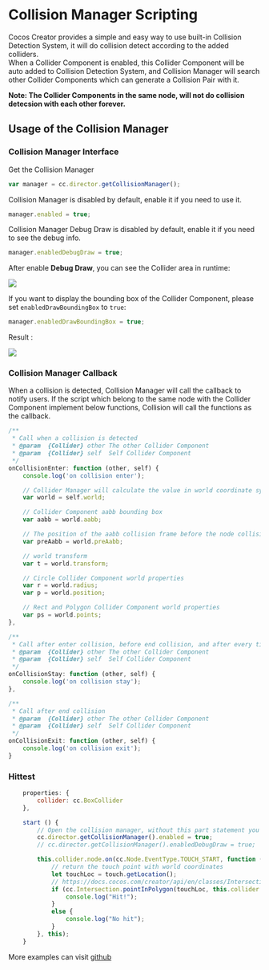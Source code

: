 # Collision Manager Scripting

Cocos Creator provides a simple and easy way to use built-in Collision Detection System, it will do collision detect according to the added colliders.   
When a Collider Component is enabled, this Collider Component will be auto added to Collision Detection System, and Collision Manager will search other Collider Components which can generate a Collision Pair with it.   

**Note: The Collider Components in the same node, will not do collision detecsion with each other forever.**   

## Usage of the Collision Manager

### Collision Manager Interface

Get the Collision Manager
```javascript
var manager = cc.director.getCollisionManager();
```

Collision Manager is disabled by default, enable it if you need to use it.
```javascript
manager.enabled = true;
```

Collision Manager Debug Draw is disabled by default, enable it if you need to see the debug info.
```javascript
manager.enabledDebugDraw = true;
```

After enable **Debug Draw**, you can see the Collider area in runtime:

<a href="collision-manager/draw-debug.png"><img src="collision-manager/draw-debug.png"></a>

If you want to display the bounding box of the Collider Component, please set `enabledDrawBoundingBox` to `true`:

```javascript
manager.enabledDrawBoundingBox = true;
```

Result :   

<a href="collision-manager/draw-bounding-box.png"><img src="collision-manager/draw-bounding-box.png"></a>

### Collision Manager Callback

When a collision is detected, Collision Manager will call the callback to notify users. If the script which belong to the same node with the Collider Component implement below functions, Collision will call the functions as the callback.   

```javascript
/**
 * Call when a collision is detected
 * @param  {Collider} other The other Collider Component
 * @param  {Collider} self  Self Collider Component
 */
onCollisionEnter: function (other, self) {
    console.log('on collision enter');

    // Collider Manager will calculate the value in world coordinate system, and put them into the world property
    var world = self.world;

    // Collider Component aabb bounding box
    var aabb = world.aabb;

    // The position of the aabb collision frame before the node collision
    var preAabb = world.preAabb;

    // world transform
    var t = world.transform;

    // Circle Collider Component world properties
    var r = world.radius;
    var p = world.position;

    // Rect and Polygon Collider Component world properties
    var ps = world.points;
},
```

```javascript
/**
 * Call after enter collision, before end collision, and after every time calculate the collision result.
 * @param  {Collider} other The other Collider Component
 * @param  {Collider} self  Self Collider Component
 */
onCollisionStay: function (other, self) {
    console.log('on collision stay');
},
```
   
```javascript
/**
 * Call after end collision
 * @param  {Collider} other The other Collider Component
 * @param  {Collider} self  Self Collider Component
 */
onCollisionExit: function (other, self) {
    console.log('on collision exit');
}
```

### Hittest

```javascript
    properties: {
        collider: cc.BoxCollider
    },

    start () {
        // Open the collision manager, without this part statement you will not detect any collision.
        cc.director.getCollisionManager().enabled = true;
        // cc.director.getCollisionManager().enabledDebugDraw = true;

        this.collider.node.on(cc.Node.EventType.TOUCH_START, function (touch, event) {
            // return the touch point with world coordinates
            let touchLoc = touch.getLocation();
            // https://docs.cocos.com/creator/api/en/classes/Intersection.html Intersection
            if (cc.Intersection.pointInPolygon(touchLoc, this.collider.world.points)) {
                console.log("Hit!");
            }
            else {
                console.log("No hit");
            }
        }, this);
    }
```

More examples can visit [github](https://github.com/cocos/example-projects/tree/master/assets/cases/collider) 

